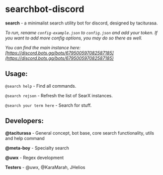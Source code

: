 # searchbot-discord

**search** - a minimalist search utility bot for discord, designed by taciturasa.

 _To run, rename `config-example.json` to `config.json` and add your token. If you want to add more config options, you may do so there as well._

 _You can find the main instance here: [https://discord.bots.gg/bots/679500597082587185](https://discord.bots.gg/bots/679500597082587185)_
 
 ## Usage:
 
 `@search help` - Find all commands.
 
 `@search rejson` - Refresh the list of SearX instances.
 
 `@search your term here` - Search for stuff.

## Developers:

**@taciturasa** - General concept, bot base, core search functionality, utils and help command

**@meta-boy** - Specialty search

**@uwx** - Regex development

**Testers** - @uwx, @KaraMarah, JHelios